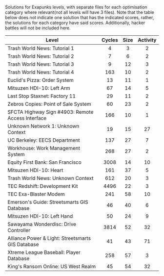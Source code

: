 Solutions for Exapunks levels, with separate files for each optimisation category where relevant(not all levels will have 3 files).
Note that the table below does not indicate one solution that has the indicated scores, rather, the solutions for each category have said scores.
Additionally, hacker battles will not be included here.

 |                       Level                       | Cycles | Size | Activity |
 |  ------------------------------------------------ | :----: | :--: | :------: |
 | Trash World News: Tutorial 1                      |   4    |  3   |    2     |
 | Trash World News: Tutorial 2                      |   7    |  6   |    2     |
 | Trash World News: Tutorial 3                      |   9    |  12  |    3     |
 | Trash World News: Tutorial 4                      |   163  |  10  |    2     |
 | Euclid's Pizza: Order System                      |   13   |  11  |    1     |
 | Mitsuzen HDI-10: Left Arm                         |   67   |  14  |    5     |
 | Last Stop Staxnet: Factory 11                     |   29   |  11  |    2     |
 | Zebros Copies: Point of Sale System               |   60   |  23  |    2     |
 | SFCTA Highway Sign #4903: Remote Access Interface |   166  |  10  |    1     |
 | Unknown Network 1: Unknown Context                |   19   |  15  |    27    |
 | UC Berkeley: EECS Department                      |   137  |  27  |    7     |
 | Workhouse: Work Management System                 |   268  |  27  |    2     |
 | Equity First Bank: San Francisco                  |   3008 |  14  |    10    |
 | Mitsuzen HDI-10: Heart                            |   161  |  37  |    5     |
 | Trash World News: Unknown Context                 |   612  |  20  |    3     |
 | TEC Redshift: Development Kit                     |   4496 |  22  |    3     |
 | TEC Exa-Blaster Modem                             |   241  |  58  |    10    |
 | Emerson's Guide: Streetsmarts GIS Database        |   46   |  40  |    6     |
 | Mitsuzen HDI-10: Left Hand                        |   50   |  24  |    9     |
 | Sawayama Wonderdisc: Drive Controller             |   3814 |  52  |    32    |
 | Alliance Power & Light: Streetsmarts GIS Database |   41   |  43  |    71    |
 | Xtreme League Baseball: Player Database           |   258  |  57  |    3     |
 | King's Ransom Online: US West Realm               |   45   |  54  |    32    |